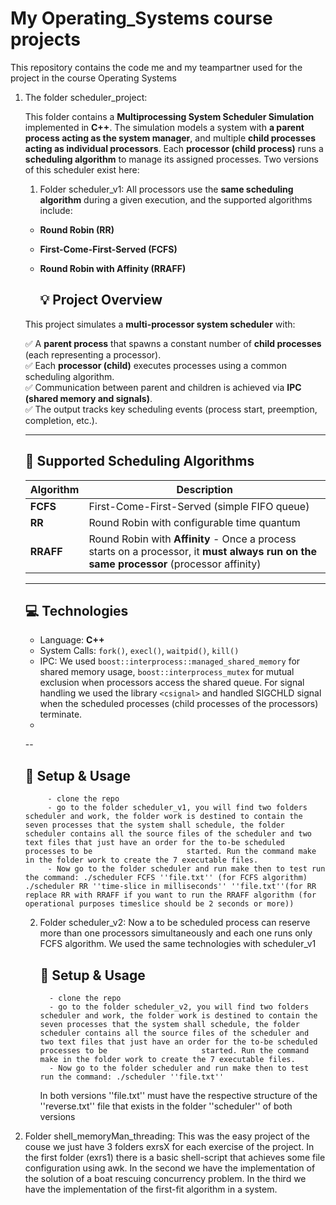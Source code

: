 
# My Operating_Systems course projects

This repository contains the code me and my teampartner used for the project in the course Operating Systems

1) The folder scheduler_project:

   This folder contains a **Multiprocessing System Scheduler Simulation** implemented in **C++**. The simulation models a system with **a parent process acting as the system manager**, and multiple **child processes acting as individual processors**. Each **processor (child process)** runs a **scheduling algorithm** to manage its            assigned processes. Two versions of this scheduler exist here:
   
     1) Folder scheduler_v1:
        All processors use the **same scheduling algorithm** during a given execution, and the supported algorithms include:

      - **Round Robin (RR)**
      - **First-Come-First-Served (FCFS)**
      - **Round Robin with Affinity (RRAFF)**

        ## 💡 Project Overview

      This project simulates a **multi-processor system scheduler** with:

      ✅ A **parent process** that spawns a constant number of **child processes** (each representing a processor).  
      ✅ Each **processor (child)** executes processes using a common scheduling algorithm.  
      ✅ Communication between parent and children is achieved via **IPC (shared memory and signals)**.  
      ✅ The output tracks key scheduling events (process start, preemption, completion, etc.).

      ---

      ## 🔄 Supported Scheduling Algorithms

      | Algorithm | Description |
      |---|---|
      | **FCFS** | First-Come-First-Served (simple FIFO queue) |
      | **RR** | Round Robin with configurable time quantum |
      | **RRAFF** | Round Robin with **Affinity** - Once a process starts on a processor, it **must always run on the same processor** (processor affinity) |

      ---

      ## 💻 Technologies

      - Language: **C++**
      - System Calls: `fork()`, `execl()`, `waitpid()`, `kill()`
      - IPC: We used `boost::interprocess::managed_shared_memory` for shared memory usage, `boost::interprocess_mutex` for mutual exclusion when processors access the shared queue. For signal handling we used the library `<csignal>` and handled SIGCHLD signal when the scheduled processes (child processes of the processors) terminate.
      -      

      --

      ## 🚀 Setup & Usage

            - clone the repo
            - go to the folder scheduler_v1, you will find two folders scheduler and work, the folder work is destined to contain the seven processes that the system shall schedule, the folder scheduler contains all the source files of the scheduler and two text files that just have an order for the to-be scheduled processes to be                     started. Run the command make in the folder work to create the 7 executable files.
            - Now go to the folder scheduler and run make then to test run the command: ./scheduler FCFS ''file.txt'' (for FCFS algorithm) ./scheduler RR ''time-slice in milliseconds'' ''file.txt''(for RR replace RR with RRAFF if you want to run the RRAFF algorithm (for operational purposes timeslice should be 2 seconds or more))
   2) Folder scheduler_v2:
      Now a to be scheduled process can reserve more than one processors simultaneously and each one runs only FCFS algorithm. We used the same technologies with scheduler_v1

      ## 🚀 Setup & Usage

            - clone the repo
            - go to the folder scheduler_v2, you will find two folders scheduler and work, the folder work is destined to contain the seven processes that the system shall schedule, the folder scheduler contains all the source files of the scheduler and two text files that just have an order for the to-be scheduled processes to be                     started. Run the command make in the folder work to create the 7 executable files.
            - Now go to the folder scheduler and run make then to test run the command: ./scheduler ''file.txt''
      In both versions ''file.txt'' must have the respective structure of the ''reverse.txt'' file that exists in the folder ''scheduler'' of both versions




  2) Folder shell_memoryMan_threading:
     This was the easy project of the couse we just have 3 folders exrsX for each exercise of the project. In the first folder (exrs1) there is a basic shell-script that achieves some file configuration using awk. In the second we have the implementation of the solution of a boat rescuing concurrency problem. In the third we have the implementation of the first-fit algorithm in a system.
                        
